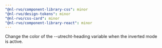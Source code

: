 ```yaml
---
"@nl-rvo/component-library-css": minor
"@nl-rvo/design-tokens": minor
"@nl-rvo/css-card": minor
"@nl-rvo/component-library-react": minor
---
```


Change the color of the --utrecht-heading variable when the inverted mode is active.

